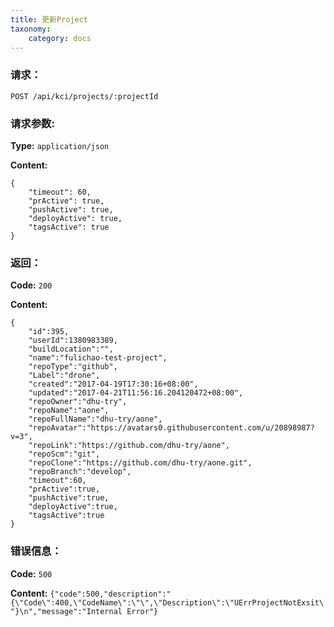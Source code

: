 ```yaml
---
title: 更新Project
taxonomy:
    category: docs
---
```


### 请求：

    POST /api/kci/projects/:projectId

### 请求参数:

**Type:** `application/json`

**Content:**

```
{
    "timeout": 60,
    "prActive": true,
    "pushActive": true,
    "deployActive": true,
    "tagsActive": true
}
```	

### 返回：

**Code:** `200`

**Content:**

```
{
    "id":395,
    "userId":1380983389,
    "buildLocation":"",
    "name":"fulichao-test-project",
    "repoType":"github",
    "Label":"drone",
    "created":"2017-04-19T17:30:16+08:00",
    "updated":"2017-04-21T11:56:16.204120472+08:00",
    "repoOwner":"dhu-try",
    "repoName":"aone",
    "repoFullName":"dhu-try/aone",
    "repoAvatar":"https://avatars0.githubusercontent.com/u/20898987?v=3",
    "repoLink":"https://github.com/dhu-try/aone",
    "repoScm":"git",
    "repoClone":"https://github.com/dhu-try/aone.git",
    "repoBranch":"develop",
    "timeout":60,
    "prActive":true,
    "pushActive":true,
    "deployActive":true,
    "tagsActive":true
}
```

### 错误信息：

**Code:** `500`

**Content:** `{"code":500,"description":"{\"Code\":400,\"CodeName\":\"\",\"Description\":\"UErrProjectNotExsit\"}\n","message":"Internal Error"}`
